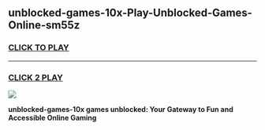 
## unblocked-games-10x-Play-Unblocked-Games-Online-sm55z
<h3>
<a href="https://premium76.site?title=unblocked-games-10x&ref=24A">CLICK TO PLAY</a></h3>
<hr>

<h3>
<a href="https://premium76.site?title=unblocked-games-10x&ref=24A">CLICK 2 PLAY</a>
  
</h3>

<a href="https://premium76.site?title=unblocked-games-10x&ref=24A"><img src="https://clearcache.store/games.png"></a>


**unblocked-games-10x games unblocked: Your Gateway to Fun and Accessible Online Gaming**
